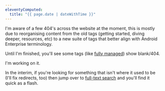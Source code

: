 ```yaml
---
eleventyComputed:
  title: "{{ page.date | dateWithTime }}"
---
```

I'm aware of a few 404's across the website at the moment, this is mostly due to reorganising content from the old tags (getting started, diving deeper, resources, etc) to a new suite of tags that better align with Android Enterprise terminology. 

Until I'm finished, you'll see some tags (like [fully managed](/tags/fully-managed)) show blank/404. 

I'm working on it.

In the interim, if you're looking for something that isn't where it used to be (I'll fix redirects, too) then jump over to [full-text search](/search) and you'll find it quick as a flash.
